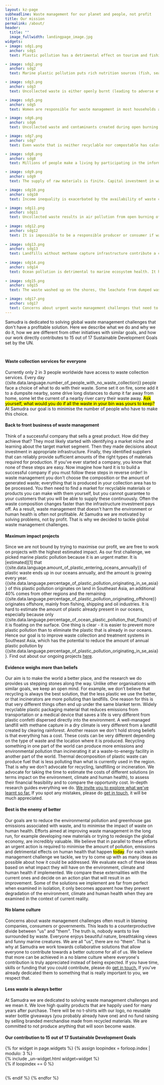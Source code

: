 ```yaml
---
layout: kz-page
subheadline: Waste management for our planet and people, not profit
title: Our mission
permalink: /about/
header:
  title: ""
  image_fullwidth: landingpage_image.jpg
widgets:
- image: sdg1.png
  anchor: sdg1
  text: Plastic pollution has a detrimental effect on tourism and fishing industries. Reducing the amount of pollution entering our oceans will provide direct economic benefits for local communities that depend on these industries.

- image: sdg2.png
  anchor: sdg2
  text: Marine plastic pollution puts rich nutrition sources (fish, seafood and algae) at risk and leads to food chain contamination. Reducing the amount of pollution entering our oceans will secure safe nutrition sources for the future.

- image: sdg3.png
  anchor: sdg3
  text: Uncollected waste is either openly burnt (leading to adverse effects on air quality) or dumped (facilitating the spread of disease vectors and contagious diseases). Improving the coverage of waste collection services will lead to better physical and mental health, and reduce the prevalence of contagious diseases.

- image: sdg5.png
  anchor: sdg5
  text: Women are responsible for waste management in most households and are hence more exposed to the harmful substances released during open burning of waste. Due to a higher proportion of body fat compared to men, they are also more likely to accumulate these harmful substances in larger quantities. Improving the coverage of waste collection services will reduce this inequality.

- image: sdg6.png
  anchor: sdg6
  text: Uncollected waste and contaminants created during open burning of waste pollute sources of drinking water (both water-bodies and ground waters). Improving the coverage of waste collection services will alleviate shortage of water for personal and agricultural use. 

- image: sdg7.png
  anchor: sdg7
  text: Even waste that is neither recyclable nor compostable has calorific value. Non-recyclable plastic can be turned into fuel via pyrolisis. Using waste as an energy resource will facilitate the shift away from more polluting fuels and produce affordable energy while reducing the environmental pollution at the same time. 

- image: sdg8.png
  anchor: sdg8
  text: Millions of people make a living by participating in the informal waste management sector. They work without protective equipment and they often don't have access to healthcare. Many of them don't have IDs and none of them have a stable income. Creating waste management jobs for these people will result in better work conditions, more stable income, access to healthcare, further education and social safety net. 

- image: sdg9.png
  anchor: sdg9
  text: The supply of raw materials is finite. Capital investment in waste management infrastructure will increase availability of raw (recycled) materials and affordable energy for local industries. 

- image: sdg10.png
  anchor: sdg10
  text: Income inequality is exacerbated by the availability of waste collection services. Low-income communities live in polluted environments and are exposed to harmful substances released during open burning of waste. Improving the coverage of waste collection services will reduce this health inequality and facilitate the economic growth of low-income communities. 

- image: sdg11.png
  anchor: sdg11
  text: Uncollected waste results in air pollution from open burning of waste, spread of infectious diseases and floods caused by clogged drainage systems. Improving the coverage of waste collection services will facilitate sustainable development of urban and rural communities. 
   
- image: sdg12.png
  anchor: sdg12
  text: It is impossible to be a responsible producer or consumer if waste management services are not available. Capital investment in waste management infrastructure will facilitate the shift towards responsible product design and better waste management practices both in industry and in households. 
   
- image: sdg13.png
  anchor: sdg13
  text: Landfills without methane capture infrastructure contribute a considerable amount to greenhouse gas emissions, as does the open burning of waste. Capital investment in waste management infrastructure will reduce the amount of emissions associated with waste. 
   
- image: sdg14.png
  anchor: sdg14
  text: Ocean pollution is detrimental to marine ecosystem health. It harms all marine species and all species that are part of the food chains they belong to. Reducing the amount of pollution entering our oceans will be an essential part of preventing marine ecosystem collapse. 
   
- image: sdg15.png
  anchor: sdg15
  text: The waste washed up on the shores, the leachate from dumped waste and the ashes from waste burnt in the open all pollute our land. The need for more and more landfills, given the rate at which they fill up, often results in human-induced deforestation of the surrounding areas. Capital investment in waste management infrastructure will reduce environmental contamination and the rate of deforestation, as well as protect biodiversity and fertility of our land. 

- image: sdg17.png
  anchor: sdg17
  text: Concerns about urgent waste management challenges that need to be addressed often result in blaming companies, consumers or governments. This leads to a counterproductive divide between "us" and "them". Creating collaborative solutions that allow everyone to participate will result in better outcomes for people and our planet. 
---
```


Samudra is dedicated to solving global waste management challenges that don't have a profitable solution. 
Here we describe what we do and why we do it, how we are different from other initiatives with similar goals, and how our work directly contributes to 15 out of 17 Sustainable Development Goals set by the UN. 
<hr style="height:10px; visibility:hidden;" />



<h4>Waste collection services for everyone</h4>
Currently only 2 in 3 people worldwide have access to waste collection services. 
Every day {{site.data.language.number_of_people_with_no_waste_collection}} people face a choice of what to do with their waste. 
Some set it on fire, some add it to a dumpsite nearby, some drive long distances to dump it far away from home, some let the current of a nearby river carry their waste away. 
<mark>Ask yourself, what would you do if all the waste in your bin was yours to keep?</mark> 
At Samudra our goal is to minimise the number of people who have to make this choice. 



<h4>Back to front business of waste management</h4>
Think of a successful company that sells a great product. 
How did they achieve that? 
They most likely started with identifying a market niche and learning about the target market segment. 
Then they made decisions about investment in appropriate infrastructure. 
Finally, they identified suppliers that can reliably provide sufficient amounts of the right types of materials required for production. 
If you've ever started a company, you know that none of these steps are easy. 
Now imagine how hard it is to build a successful company if you must follow these steps in reverse order! 
In waste management you don't choose the composition or the amount of generated waste; everything that is produced in your collection area has to be processed. 
You then need to find a market for recyclable materials or products you can make with them yourself, but you cannot guarantee to your customers that you will be able to supply these continuously. 
Often the waste composition changes faster than the infrastructure investment pays off. 
As a result, waste management that doesn't harm the environment or human health is often not profitable. 
At Samudra we are motivated by solving problems, not by profit. 
That is why we decided to tackle global waste management challenges. 



<h4>Maximum impact projects</h4>
Since we are not bound by trying to maximise our profit, we are free to work on projects with the highest estimated impact. 
As our first challenge, we picked marine plastic pollution because it is an urgent matter. 
It is [estimated][1] that {{site.data.language.amount_of_plastic_entering_oceans_annually}} of plastic waste ends up in our oceans annually, and the amount is growing every year. 
{{site.data.language.percentage_of_plastic_pollution_originating_in_se_asia}} of this plastic pollution originates on land in Southeast Asia, an additional 40% comes from other regions and the remaining {{site.data.language.percentage_of_plastic_pollution_originating_offshore}} originates offshore, mainly from fishing, shipping and oil industries. 
It is hard to estimate the amount of plastic already present in our oceans, especially because only {{site.data.language.percentage_of_ocean_plastic_pollution_that_floats}} of it is floating on the surface. 
One thing is clear - it is easier to prevent more plastic pollution than to eliminate the plastic that is already in our oceans. 
Hence our goal is to improve waste collection and treatment systems in Southeast Asia, which has the potential to reduce the amount of annual plastic pollution by {{site.data.language.percentage_of_plastic_pollution_originating_in_se_asia}}.
Find out about our ongoing projects <a href="/projects/" target="_self">here</a>.



<h4>Evidence weighs more than beliefs</h4>
Our aim is to make the world a better place, and the research we do provides us stepping stones along the way. 
Unlike other organisations with similar goals, we keep an open mind. 
For example, we don’t believe that recycling is always the best solution, that the less plastic we use the better, or that incinerators are more polluting than landfills. 
One reason for this is that very different things often end up under the same blanket term. 
Widely recyclable plastic packaging material that reduces emissions from transportation or a medical device that saves a life is very different from plastic confetti dispersed directly into the environment. 
A well-managed landfill with methane capture in a dry climate is very different from a landfill created by clearing rainforest. 
Another reason we don't hold strong beliefs is that everything has a cost. 
These costs can be very different depending on the type of waste and the location where it is produced. 
Recycling something in one part of the world can produce more emissions and environmental pollution than incinerating it at a waste-to-energy facility in another part of the world. 
Thermal decomposition of plastic waste can produce fuel that is less polluting than what is currently used in the region. 
That is why we don't advocate for recycling, landfilling or incineration. 
We advocate for taking the time to estimate the costs of different solutions (in terms impact on the environment, climate and human health), to assess their financial feasibility and to compare the opportunity cost.
In-depth research guides everything we do. 
<a href="/explore/" target="_self">We invite you to explore what we've learnt so far.</a>
If you spot any mistakes, please do <a href="mailto:hello@samudra.world" target="_blank">get in touch</a>, it will be much appreciated.



<h4>Best is the enemy of better</h4>
Our goals are to reduce the environmental pollution and greenhouse gas emissions associated with waste, and to minimise the impact of waste on human health.
Efforts aimed at improving waste management in the long run, for example developing new materials or trying to redesign the global economy, are incredibly valuable. 
We believe that in parallel to these efforts an urgent action is required to minimise the amount of pollution, emissions and detrimental effects on human health that happen <mark>today</mark>.
For each waste management challenge we tackle, we try to come up with as many ideas as possible about how it could be addressed.
We evaluate each of these ideas based on what impact they will have on the environment, climate and human health if implemented.
We compare these externalities with the current ones and decide on an action plan that will result in an improvement.
Some of the solutions we implement are far from perfect when examined in isolation, it only becomes apparent how they prevent degradation of the environment, climate and human health when they are examined in the context of current reality.



<h4>No blame culture</h4>
Concerns about waste management challenges often result in blaming companies, consumers or governments.
This leads to a counterproductive divide between "us" and "them".
The truth is, nobody wants to live surrounded by waste. 
Everyone enjoys beautiful nature, breathtaking views and funny marine creatures. 
We are all "us", there are no "them". 
That is why at Samudra we work towards collaborative solutions that allow everyone to contribute towards a better outcome for all of us.
We believe that more can be achieved in a no blame culture where everyone's contribution is truly appreciated instead of being expected.
If you have time, skills or funding that you could contribute, please do <a href="mailto:hello@samudra.world" target="_blank">get in touch.</a>
If you've already dedicated them to something that is really important to you, we respect that.



<h4>Less waste is always better</h4>
At Samudra we are dedicated to solving waste management challenges and we mean it.
We love high quality products that are happily used for many years after purchase.
There will be no t-shirts with our logo, no reusable water bottle giveaways (you probably already have one) and no fund raising by selling branded merchandise made from recycled materials.
We are committed to not produce anything that will soon become waste.



<h4>Our contribution to 15 out of 17 Sustainable Development Goals</h4>

<div class="row t15">
  {% for widget in page.widgets %}
    {% assign loopindex = forloop.index | modulo: 3 %}
    <div id="{{ widget.anchor }}">{% include _un-widget.html widget=widget %}</div>
    {% if loopindex == 0 %}
  <hr style="height:1px; visibility:hidden;" /> <!-- Prevents long first column items from pushing new rows to the right -->
    {% endif %}
  {% endfor %}
</div>

<!--
Reducing the amount of pollution entering our oceans 
Improving the coverage of waste collection services 
Using waste as an energy resource 
Creating waste management jobs 
Capital investment in waste management infrastructure 
Creating collaborative solutions that allow everyone to play a part
-->

[1]: https://science.sciencemag.org/content/347/6223/768